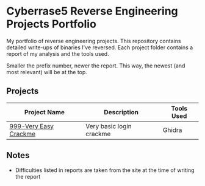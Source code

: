# Cyberrase5 Reverse Engineering Projects Portfolio

My portfolio of reverse engineering projects. This repository contains detailed write-ups of binaries I've reversed. Each project folder contains a report of my analysis and the tools used.

Smaller the prefix number, newer the report. This way, the newest (and most relevant) will be at the top.

## Projects

| Project Name   | Description                                     | Tools Used |
| -------------- | ----------------------------------------------- | ---------- |
| [999-Very Easy Crackme](999-very-easy-crackme) | Very basic login crackme | Ghidra |

## Notes
- Difficulties listed in reports are taken from the site at the time of writing the report